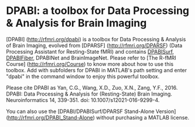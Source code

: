 # DPABI: a toolbox for Data Processing & Analysis for Brain Imaging

[DPABI] (http://rfmri.org/dpabi) is a toolbox for Data Processing & Analysis of Brain Imaging, evolved from [DPARSF] (http://rfmri.org/DPARSF) (Data Processing Assistant for Resting-State fMRI) and contains [DPABISurf](http://rfmri.org/DPABISurf), [DPABIFiber](http://rfmri.org/DPABIFiber), DPABINet and BrainImageNet. Please refer to [The R-fMRI Course] (http://rfmri.org/Course) to know more about how to use this toolbox. Add with subfolders for DPABI in MATLAB's path setting and enter "dpabi" in the command window to enjoy this powerful toolbox.
 
Please cite DPABI as Yan, C.G., Wang, X.D., Zuo, X.N., Zang, Y.F., 2016. DPABI: Data Processing & Analysis for (Resting-State) Brain Imaging. Neuroinformatics 14, 339-351. doi: 10.1007/s12021-016-9299-4.
 
 
You can also use the [DPABI/DPABISurf/DPARSF Stand-Alone Version] (http://rfmri.org/DPABI_Stand-Alone) without purchasing a MATLAB license.
